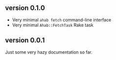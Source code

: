## version 0.1.0

 * Very minimal `ahab fetch` command-line interface
 * Very minimal `Ahab::FetchTask` Rake task

## version 0.0.1

Just some very hazy documentation so far.
